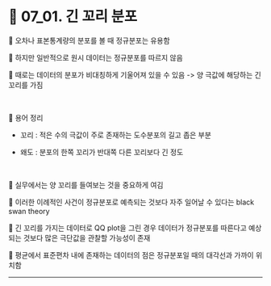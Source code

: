 # 🎰 07_01. 긴 꼬리 분포  

🎲 오차나 표본통계량의 분포를 볼 때 정규분포는 유용함  

🎲 하지만 일반적으로 원시 데이터는 정규분포를 따르지 않음  

🎲 때로는 데이터의 분포가 비대칭하게 기울어져 있을 수 있음 -> 양 극값에 해당하는 긴 꼬리를 가짐  

<br>  

🎲 용어 정리  

- 꼬리 : 적은 수의 극값이 주로 존재하는 도수분포의 길고 좁은 부분  
   
- 왜도 : 분포의 한쪽 꼬리가 반대쪽 다른 꼬리보다 긴 정도  
   
<br>  

🎲 실무에서는 양 꼬리를 들여보는 것을 중요하게 여김  

🎲 이러한 이례적인 사건이 정규분포로 예측되는 것보다 자주 일어날 수 있다는 black swan theory  

🎲 긴 꼬리를 가지는 데이터로 QQ plot을 그린 경우 데이터가 정규분포를 따른다고 예상되는 것보다 많은 극단값을 관찰할 가능성이 존재  


🎲 평균에서 표준편차 내에 존재하는 데이터의 점은 정규분포일 때의 대각선과 가까이 위치함  

***  

